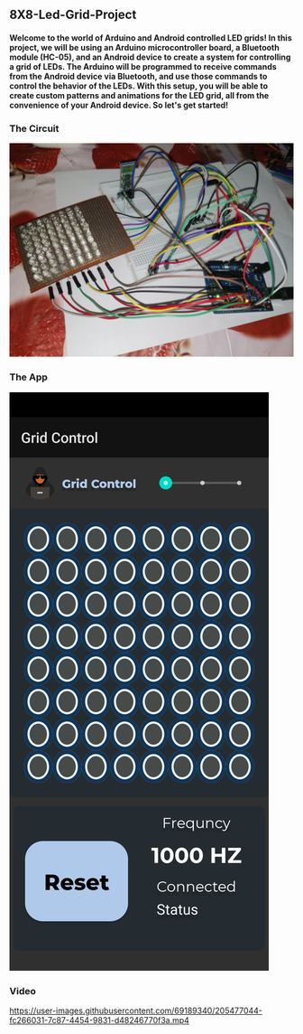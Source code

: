 ## 8X8-Led-Grid-Project
#### Welcome to the world of Arduino and Android controlled LED grids! In this project, we will be using an Arduino microcontroller board, a Bluetooth module (HC-05), and an Android device to create a system for controlling a grid of LEDs. The Arduino will be programmed to receive commands from the Android device via Bluetooth, and use those commands to control the behavior of the LEDs. With this setup, you will be able to create custom patterns and animations for the LED grid, all from the convenience of your Android device. So let's get started!
### The Circuit
![alt text](https://github.com/abhiknack/8X8-Led-Grid-Project/blob/main/Gallery/project.jpeg?raw=true)
### The App
![alt text](https://github.com/abhiknack/8X8-Led-Grid-Project/blob/main/Gallery/app.jpeg?raw=true)

### Video
https://user-images.githubusercontent.com/69189340/205477044-fc266031-7c87-4454-9831-d48246770f3a.mp4
